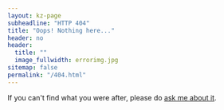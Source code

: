 ```yaml
---
layout: kz-page
subheadline: "HTTP 404"
title: "Oops! Nothing here..."
header: no
header:
  title: ""
  image_fullwidth: errorimg.jpg
sitemap: false
permalink: "/404.html"
---
```


If you can't find what you were after, please do <a href="mailto:kweku@rtghana.com" target="_blank">ask me about it</a>.
